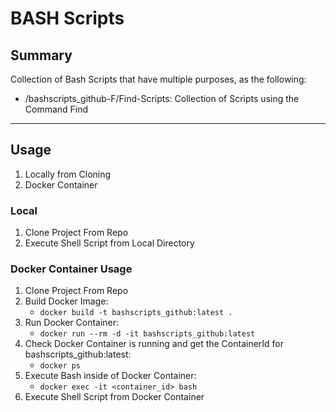 # BASH Scripts

## Summary

Collection of Bash Scripts that have multiple purposes, as the following: 

- /bashscripts_github-F/Find-Scripts: Collection of Scripts using the Command Find


--------------

## Usage

1. Locally from Cloning 
2. Docker Container 

### Local

1. Clone Project From Repo
2. Execute Shell Script from Local Directory

### Docker Container Usage

1. Clone Project From Repo
2. Build Docker Image: 
    - `docker build -t bashscripts_github:latest .` 
3. Run Docker Container: 
    - `docker run --rm -d -it bashscripts_github:latest `
4. Check Docker Container is running and get the ContainerId for bashscripts_github:latest: 
    - `docker ps`
5. Execute Bash inside of Docker Container: 
    - `docker exec -it <container_id> bash`
6. Execute Shell Script from Docker Container
